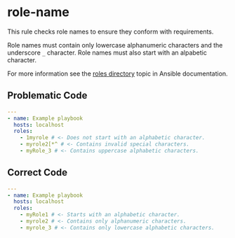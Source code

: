 # role-name

This rule checks role names to ensure they conform with requirements.

Role names must contain only lowercase alphanumeric characters and the underscore `_` character.
Role names must also start with an alpabetic character.

For more information see the [roles directory](https://docs.ansible.com/ansible/devel/dev_guide/developing_collections_structure.html#roles-directory) topic in Ansible documentation.

## Problematic Code

```yaml
---
- name: Example playbook
  hosts: localhost
  roles:
    - 1myrole # <- Does not start with an alphabetic character.
    - myrole2[*^ # <- Contains invalid special characters.
    - myRole_3 # <- Contains uppercase alphabetic characters.
```

## Correct Code

```yaml
---
- name: Example playbook
  hosts: localhost
  roles:
    - myRole1 # <- Starts with an alphabetic character.
    - myrole2 # <- Contains only alphanumeric characters.
    - myrole_3 # <- Contains only lowercase alphabetic characters.
```

